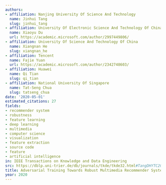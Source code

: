 ```yaml
---
authors:
- affiliation: Nanjing University Of Science And Technology
  name: Jinhui Tang
  slug: jinhui_tang
- affiliation: University Of Electronic Science And Technology Of China
  name: Xiaoyu Du
  url: https://academic.microsoft.com/author/2997449806/
- affiliation: University Of Science And Technology Of China
  name: Xiangnan He
  slug: xiangnan_he
- affiliation: Tencent
  name: Fajie Yuan
  url: https://academic.microsoft.com/author/2342748603/
- affiliation: Huawei
  name: Qi Tian
  slug: qi_tian
- affiliation: National University Of Singapore
  name: Tat-Seng Chua
  slug: tatseng_chua
date: '2020-05-01'
estimated_citations: 27
fields:
- recommender system
- robustness
- feature learning
- deep learning
- multimedia
- computer science
- visualization
- feature extraction
- source code
- feature
- artificial intelligence
in: IEEE Transactions on Knowledge and Data Engineering
src: https://dblp.uni-trier.de/db/journals/tkde/tkde32.html#TangDHYTC20
title: Adversarial Training Towards Robust Multimedia Recommender System
year: 2020
---
```

